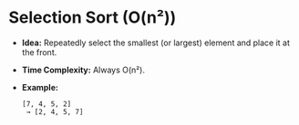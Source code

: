 # Selection Sort (O(n²))

- **Idea:** Repeatedly select the smallest (or largest) element and place it at the front.
- **Time Complexity:** Always O(n²).

- **Example:**
  ```
  [7, 4, 5, 2]
   → [2, 4, 5, 7]
  ```
